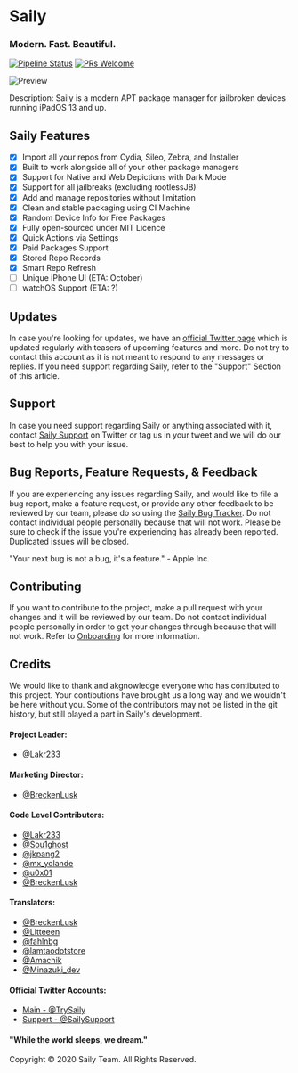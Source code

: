 # Saily
### Modern. Fast. Beautiful.

[![Pipeline Status](https://jostynp100.github.io/JP100/Saily/pipeline.svg)](https://github.com/JostynP100/JP100/commits/master)
[![PRs Welcome](https://jostynp100.github.io/JP100/Saily/PRs-welcome-brightgreen.svg)](https://github.com/JostynP100/JP100/pulls)

![Preview](./JP100/Saily/main.jpeg)

Description: Saily is a modern APT package manager for jailbroken devices running iPadOS 13 and up.

## Saily Features

- [x] Import all your repos from Cydia, Sileo, Zebra, and Installer
- [x] Built to work alongside all of your other package managers
- [x] Support for Native and Web Depictions with Dark Mode
- [x] Support for all jailbreaks (excluding rootlessJB)
- [x] Add and manage repositories without limitation
- [x] Clean and stable packaging using CI Machine
- [x] Random Device Info for Free Packages
- [x] Fully open-sourced under MIT Licence
- [x] Quick Actions via Settings
- [x] Paid Packages Support
- [x] Stored Repo Records
- [x] Smart Repo Refresh
- [ ] Unique iPhone UI (ETA: October)
- [ ] watchOS Support (ETA: ?)

## Updates

In case you're looking for updates, we have an [official Twitter page](https://twitter.com/TrySaily) which is updated regularly with teasers of upcoming features and more. Do not try to contact this account as it is not meant to respond to any messages or replies. If you need support regarding Saily, refer to the "Support" Section of this article.

## Support

In case you need support regarding Saily or anything associated with it, contact [Saily Support](https://twitter.com/SailySupport) on Twitter or tag us in your tweet and we will do our best to help you with your issue.

## Bug Reports, Feature Requests, & Feedback

If you are experiencing any issues regarding Saily, and would like to file a bug report, make a feature request, or provide any other feedback to be reviewed by our team, please do so using the [Saily Bug Tracker](https://github.com/SailyTeam/BugTracker/blob/master/README.md). Do not contact individual people personally because that will not work. Please be sure to check if the issue you're experiencing has already been reported. Duplicated issues will be closed.

"Your next bug is not a bug, it's a feature." - Apple Inc.

## Contributing

If you want to contribute to the project, make a pull request with your changes and it will be reviewed by our team. Do not contact individual people personally in order to get your changes through because that will not work. Refer to [Onboarding](https://github.com/SailyTeam/Saily/blob/master/Onboarding.md) for more information.

## Credits

We would like to thank and akgnowledge everyone who has contibuted to this project. Your contibutions have brought us a long way and we wouldn't be here without you. Some of the contributors may not be listed in the git history, but still played a part in Saily's development.

#### Project Leader: 
- [@Lakr233](https://twitter.com/Lakr233)

#### Marketing Director:
- [@BreckenLusk](https://twitter.com/BreckenLusk)

#### Code Level Contributors:
- [@Lakr233](https://twitter.com/Lakr233)
- [@Sou1ghost](https://twitter.com/Sou1gh0st)
- [@jkpang2](https://twitter.com/jkpang2)
- [@mx_yolande](https://twitter.com/mx_yolande)
- [@u0x01](https://twitter.com/u0x01)
- [@BreckenLusk](https://twitter.com/BreckenLusk)

#### Translators:
- [@BreckenLusk](https://twitter.com/BreckenLusk)
- [@Litteeen](https://twitter.com/Litteeen)
- [@fahlnbg](https://twitter.com/fahlnbg)
- [@lamtaodotstore](https://twitter.com/lamtaodotstore)
- [@Amachik](https://twitter.com/Amachik2)
- [@Minazuki_dev](https://twitter.com/Minazuki_dev)

#### Official Twitter Accounts:
- [Main - @TrySaily](https://twitter.com/TrySaily)
- [Support - @SailySupport](https://twitter.com/SailySupport)  

#### "While the world sleeps, we dream."

Copyright © 2020 Saily Team. All Rights Reserved.


